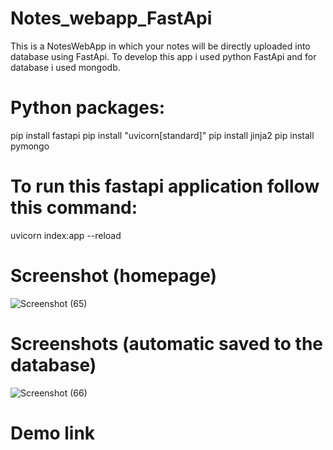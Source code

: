 # Notes_webapp_FastApi
This is a NotesWebApp in which your notes will be directly uploaded into database using FastApi.
To develop this app i used python FastApi and for database i used mongodb.

# Python packages:
pip install fastapi
pip install "uvicorn[standard]"
pip install jinja2 
pip install pymongo 

# To run this fastapi application follow this command:
uvicorn index:app --reload    

# Screenshot (homepage)
![Screenshot (65)](https://github.com/Muntasirul-2002/Notes_webapp_FastApi/assets/108189526/424af3a9-4ec8-4945-8101-936d35b7c7c1)

# Screenshots (automatic saved to the database)
![Screenshot (66)](https://github.com/Muntasirul-2002/Notes_webapp_FastApi/assets/108189526/34032242-8394-40a8-a064-97537f6fc05f)

# Demo link
